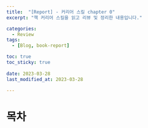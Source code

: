 ```yaml
---
title:  "[Report] - 커리어 스킬 chapter 0"
excerpt: "책 커리어 스킬을 읽고 리뷰 및 정리한 내용입니다."

categories:
  - Review
tags:
  - [Blog, book-report]

toc: true
toc_sticky: true
 
date: 2023-03-28
last_modified_at: 2023-03-28

---
```


# 목차
	
